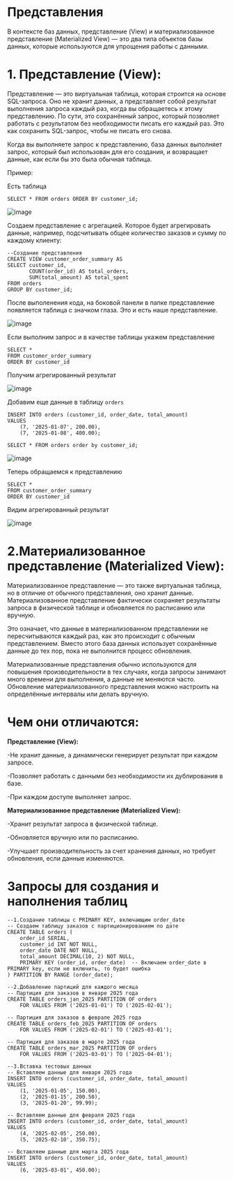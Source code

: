# **Представления**

В контексте баз данных, представление (View) и материализованное представление (Materialized View) — это два типа объектов базы данных, которые используются для упрощения работы с данными. 

# **1. Представление (View):**

Представление — это виртуальная таблица, которая строится на основе SQL-запроса. Оно не хранит данных, а представляет собой результат выполнения запроса каждый раз, когда вы обращаетесь к этому представлению. 
По сути, это сохранённый запрос, который позволяет работать с результатом без необходимости писать его каждый раз. Это как сохранить SQL-запрос, чтобы не писать его снова.

Когда вы выполняете запрос к представлению, база данных выполняет запрос, который был использован для его создания, и возвращает данные, как если бы это была обычная таблица.

Пример:

Есть таблица

```
SELECT * FROM orders ORDER BY customer_id;
```

![image](https://github.com/user-attachments/assets/359b3167-8824-4ed9-8f1d-e8442b2838bb)

Создаем представление с агрегацией.
Которое будет агрегировать данные, например, подсчитывать общее количество заказов и сумму по каждому клиенту:

```
--Создание представления
CREATE VIEW customer_order_summary AS
SELECT customer_id, 
       COUNT(order_id) AS total_orders, 
       SUM(total_amount) AS total_spent
FROM orders
GROUP BY customer_id;
```

После выполенения кода, на боковой панели в папке представление появляется таблица с значком глаза. Это и есть наше представление.

![image](https://github.com/user-attachments/assets/266e21fd-4f22-4044-8004-b754dd6f3841)

Если выполним запрос и в качестве таблицы укажем представление

```
SELECT *
FROM customer_order_summary
ORDER BY customer_id
```

Получим агрегированный результат

![image](https://github.com/user-attachments/assets/1525683b-4ab4-4e27-9c1e-0529de74a761)

Добавим еще данные в таблицу `orders`

```
INSERT INTO orders (customer_id, order_date, total_amount)
VALUES
    (7, '2025-01-07', 200.00),
    (7, '2025-01-08', 400.00);
```

```
SELECT * FROM orders order by customer_id;
```

![image](https://github.com/user-attachments/assets/8044295f-d5c6-4cd6-bd06-64661a8f6635)

Теперь обращаемся к представлению

```
SELECT *
FROM customer_order_summary
ORDER BY customer_id
```

Видим агрегированный результат

![image](https://github.com/user-attachments/assets/a3ada027-184e-4e6e-a79b-5dfa967b1a08)

# **2.Материализованное представление (Materialized View):**

Материализованное представление — это также виртуальная таблица, но в отличие от обычного представления, оно хранит данные. 
Материализованное представление фактически сохраняет результаты запроса в физической таблице и обновляется по расписанию или вручную.

Это означает, что данные в материализованном представлении не пересчитываются каждый раз, как это происходит с обычным представлением. Вместо этого база данных использует сохранённые данные до тех пор, пока не выполнится процесс обновления.

Материализованные представления обычно используются для повышения производительности в тех случаях, когда запросы занимают много времени для выполнения, а данные не меняются часто. Обновление материализованного представления можно настроить на определённые интервалы или делать вручную.

# **Чем они отличаются:**

**Представление (View):**

-Не хранит данные, а динамически генерирует результат при каждом запросе.

-Позволяет работать с данными без необходимости их дублирования в базе.

-При каждом доступе выполняет запрос.

**Материализованное представление (Materialized View):**

-Хранит результат запроса в физической таблице.

-Обновляется вручную или по расписанию.

-Улучшает производительность за счет хранения данных, но требует обновления, если данные изменяются.

# **Запросы для создания и наполнения таблиц**

```
--1.Создание таблицы с PRIMARY KEY, включающим order_date
-- Создаем таблицу заказов с партиционированием по дате
CREATE TABLE orders (
    order_id SERIAL,
    customer_id INT NOT NULL,
    order_date DATE NOT NULL,
    total_amount DECIMAL(10, 2) NOT NULL,
    PRIMARY KEY (order_id, order_date)  -- Включаем order_date в PRIMARY key, если не включить, то будет ошибка
) PARTITION BY RANGE (order_date);

--2.Добавление партиций для каждого месяца
-- Партиция для заказов в январе 2025 года
CREATE TABLE orders_jan_2025 PARTITION OF orders
    FOR VALUES FROM ('2025-01-01') TO ('2025-02-01');

-- Партиция для заказов в феврале 2025 года
CREATE TABLE orders_feb_2025 PARTITION OF orders
    FOR VALUES FROM ('2025-02-01') TO ('2025-03-01');

-- Партиция для заказов в марте 2025 года
CREATE TABLE orders_mar_2025 PARTITION OF orders
    FOR VALUES FROM ('2025-03-01') TO ('2025-04-01');

--3.Вставка тестовых данных
-- Вставляем данные для января 2025 года
INSERT INTO orders (customer_id, order_date, total_amount)
VALUES
    (1, '2025-01-05', 150.00),
    (2, '2025-01-15', 200.50),
    (3, '2025-01-20', 99.99);

-- Вставляем данные для февраля 2025 года
INSERT INTO orders (customer_id, order_date, total_amount)
VALUES
    (4, '2025-02-05', 250.00),
    (5, '2025-02-10', 350.75);

-- Вставляем данные для марта 2025 года
INSERT INTO orders (customer_id, order_date, total_amount)
VALUES
    (6, '2025-03-01', 450.00);
```


